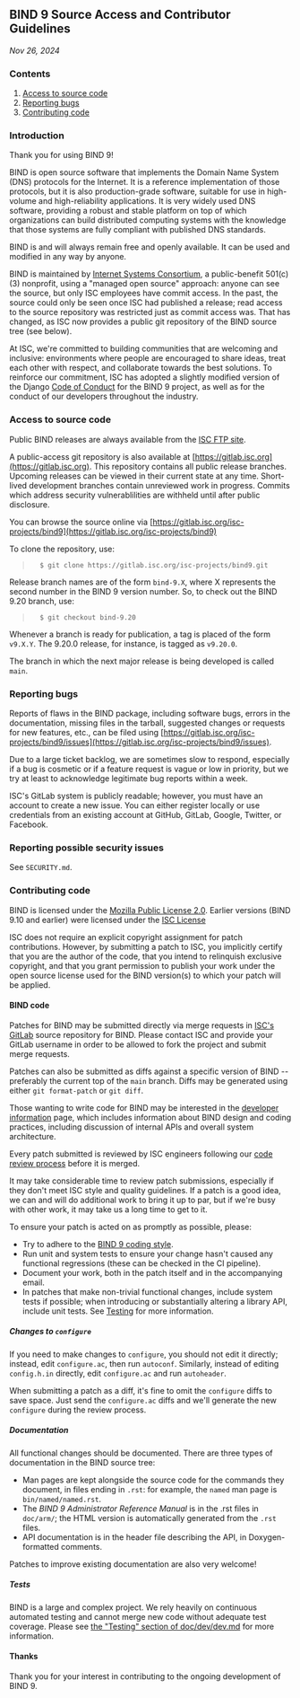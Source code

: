 <!--
Copyright (C) Internet Systems Consortium, Inc. ("ISC")

SPDX-License-Identifier: MPL-2.0

This Source Code Form is subject to the terms of the Mozilla Public
License, v. 2.0.  If a copy of the MPL was not distributed with this
file, you can obtain one at https://mozilla.org/MPL/2.0/.

See the COPYRIGHT file distributed with this work for additional
information regarding copyright ownership.
-->
## BIND 9 Source Access and Contributor Guidelines
*Nov 26, 2024*

### Contents

1. [Access to source code](#access)
1. [Reporting bugs](#bugs)
1. [Contributing code](#contrib)

### Introduction

Thank you for using BIND 9!

BIND is open source software that implements the Domain Name System (DNS)
protocols for the Internet. It is a reference implementation of those
protocols, but it is also production-grade software, suitable for use in
high-volume and high-reliability applications.  It is very
widely used DNS software, providing a robust and stable platform on top of
which organizations can build distributed computing systems with the
knowledge that those systems are fully compliant with published DNS
standards.

BIND is and will always remain free and openly available.  It can be
used and modified in any way by anyone.

BIND is maintained by [Internet Systems Consortium](https://www.isc.org),
a public-benefit 501(c)(3) nonprofit, using a "managed open source" approach:
anyone can see the source, but only ISC employees have commit access.
In the past, the source could only be seen once ISC had published
a release; read access to the source repository was restricted just
as commit access was.  That has changed, as ISC now provides a
public git repository of the BIND source tree (see below).

At ISC, we're committed to
building communities that are welcoming and inclusive: environments where people
are encouraged to share ideas, treat each other with respect, and collaborate
towards the best solutions. To reinforce our commitment, ISC
has adopted a slightly modified version of the Django
[Code of Conduct](https://gitlab.isc.org/isc-projects/bind9/-/blob/main/CODE_OF_CONDUCT.md)
for the BIND 9 project, as well as for the conduct of our developers throughout
the industry.

### <a name="access"></a>Access to source code

Public BIND releases are always available from the
[ISC FTP site](ftp://ftp.isc.org/isc/bind9).

A public-access git repository is also available at
[https://gitlab.isc.org](https://gitlab.isc.org).  This repository
contains all public release branches. Upcoming releases can be viewed in
their current state at any time.  Short-lived development branches
contain unreviewed work in progress.  Commits which address security
vulnerablilities are withheld until after public disclosure.

You can browse the source online via
[https://gitlab.isc.org/isc-projects/bind9](https://gitlab.isc.org/isc-projects/bind9)

To clone the repository, use:

>       $ git clone https://gitlab.isc.org/isc-projects/bind9.git

Release branch names are of the form `bind-9.X`, where X represents the second
number in the BIND 9 version number.  So, to check out the BIND 9.20
branch, use:

>       $ git checkout bind-9.20

Whenever a branch is ready for publication, a tag is placed of the
form `v9.X.Y`.  The 9.20.0 release, for instance, is tagged as `v9.20.0`.

The branch in which the next major release is being developed is called
`main`.

### <a name="bugs"></a>Reporting bugs

Reports of flaws in the BIND package, including software bugs, errors
in the documentation, missing files in the tarball, suggested changes
or requests for new features, etc., can be filed using
[https://gitlab.isc.org/isc-projects/bind9/issues](https://gitlab.isc.org/isc-projects/bind9/issues).

Due to a large ticket backlog, we are sometimes slow to respond,
especially if a bug is cosmetic or if a feature request is vague or
low in priority, but we try at least to acknowledge legitimate
bug reports within a week.

ISC's GitLab system is publicly readable; however, you must have
an account to create a new issue. You can either register locally or
use credentials from an existing account at GitHub, GitLab, Google,
Twitter, or Facebook.

### Reporting possible security issues

See `SECURITY.md`.

### <a name="contrib"></a>Contributing code

BIND is licensed under the
[Mozilla Public License 2.0](https://www.mozilla.org/en-US/MPL/2.0/).
Earlier versions (BIND 9.10 and earlier) were licensed under the
[ISC License](https://www.isc.org/licenses/)

ISC does not require an explicit copyright assignment for patch
contributions.  However, by submitting a patch to ISC, you implicitly
certify that you are the author of the code, that you intend to relinquish
exclusive copyright, and that you grant permission to publish your work
under the open source license used for the BIND version(s) to which your
patch will be applied.

#### <a name="bind"></a>BIND code

Patches for BIND may be submitted directly via merge requests in
[ISC's GitLab](https://gitlab.isc.org/isc-projects/bind9/) source repository for
BIND. Please contact ISC and provide your GitLab username in order to be allowed
to fork the project and submit merge requests.

Patches can also be submitted as diffs against a specific version of
BIND -- preferably the current top of the `main` branch.  Diffs may
be generated using either `git format-patch` or `git diff`.

Those wanting to write code for BIND may be interested in the
[developer information](doc/dev/dev.md) page, which includes information
about BIND design and coding practices, including discussion of internal
APIs and overall system architecture.

Every patch submitted is reviewed by ISC engineers following our
[code review process](doc/dev/dev.md#reviews) before it is merged.

It may take considerable time to review patch submissions, especially if
they don't meet ISC style and quality guidelines.  If a patch is a good
idea, we can and will do additional work to bring it up to par, but if
we're busy with other work, it may take us a long time to get to it.

To ensure your patch is acted on as promptly as possible, please:

* Try to adhere to the [BIND 9 coding style](doc/dev/style.md).
* Run unit and system tests to ensure your change hasn't caused any
  functional regressions (these can be checked in the CI pipeline).
* Document your work, both in the patch itself and in the
  accompanying email.
* In patches that make non-trivial functional changes, include system
  tests if possible; when introducing or substantially altering a
  library API, include unit tests. See [Testing](doc/dev/dev.md#testing)
  for more information.

##### Changes to `configure`

If you need to make changes to `configure`, you should not edit it
directly; instead, edit `configure.ac`, then run `autoconf`.  Similarly,
instead of editing `config.h.in` directly, edit `configure.ac` and run
`autoheader`.

When submitting a patch as a diff, it's fine to omit the `configure`
diffs to save space.  Just send the `configure.ac` diffs and we'll
generate the new `configure` during the review process.

##### Documentation

All functional changes should be documented. There are three types
of documentation in the BIND source tree:

* Man pages are kept alongside the source code for the commands
  they document, in files ending in `.rst`: for example, the
  `named` man page is `bin/named/named.rst`.
* The *BIND 9 Administrator Reference Manual* is in the .rst files in
  `doc/arm/`; the HTML version is automatically generated from
  the `.rst` files.
* API documentation is in the header file describing the API, in
  Doxygen-formatted comments.

Patches to improve existing documentation are also very welcome!

##### Tests

BIND is a large and complex project. We rely heavily on continuous
automated testing and cannot merge new code without adequate test coverage.
Please see [the "Testing" section of doc/dev/dev.md](doc/dev/dev.md#testing)
for more information.

#### Thanks

Thank you for your interest in contributing to the ongoing development
of BIND 9.
